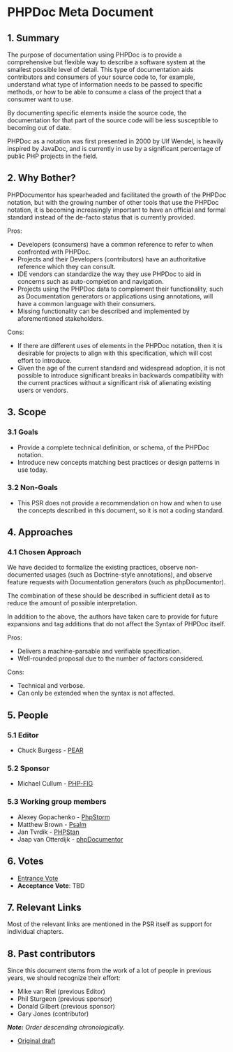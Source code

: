# PHPDoc Meta Document

## 1. Summary

The purpose of documentation using PHPDoc is to provide a comprehensive but
flexible way to describe a software system at the smallest possible level of
detail. This type of documentation aids contributors and consumers of your
source code to, for example, understand what type of information needs to be
passed to specific methods, or how to be able to consume a class of the project
that a consumer want to use.

By documenting specific elements inside the source code, the documentation for
that part of the source code will be less susceptible to becoming out of date.

PHPDoc as a notation was first presented in 2000 by Ulf Wendel, is heavily
inspired by JavaDoc, and is currently in use by a significant percentage of
public PHP projects in the field.

## 2. Why Bother?

PHPDocumentor has spearheaded and facilitated the growth of the PHPDoc notation,
but with the growing number of other tools that use the PHPDoc notation, it is
becoming increasingly important to have an official and formal standard instead
of the de-facto status that is currently provided.

Pros:

- Developers (consumers) have a common reference to refer to when confronted
  with PHPDoc.
- Projects and their Developers (contributors) have an authoritative reference
  which they can consult.
- IDE vendors can standardize the way they use PHPDoc to aid in concerns such as
  auto-completion and navigation.
- Projects using the PHPDoc data to complement their functionality, such as
  Documentation generators or applications using annotations, will have a common
  language with their consumers.
- Missing functionality can be described and implemented by aforementioned
  stakeholders.

Cons:

- If there are different uses of elements in the PHPDoc notation, then it is
  desirable for projects to align with this specification, which will cost
  effort to introduce.
- Given the age of the current standard and widespread adoption, it is not
  possible to introduce significant breaks in backwards compatibility with the
  current practices without a significant risk of alienating existing users or
  vendors.

## 3. Scope

### 3.1 Goals

- Provide a complete technical definition, or schema, of the PHPDoc notation.
- Introduce new concepts matching best practices or design patterns in use
  today.

### 3.2 Non-Goals

- This PSR does not provide a recommendation on how and when to use the concepts
  described in this document, so it is not a coding standard.

## 4. Approaches

### 4.1 Chosen Approach

We have decided to formalize the existing practices, observe non-documented
usages (such as Doctrine-style annotations), and observe feature requests with
Documentation generators (such as phpDocumentor).

The combination of these should be described in sufficient detail as to reduce
the amount of possible interpretation.

In addition to the above, the authors have taken care to provide for future
expansions and tag additions that do not affect the Syntax of PHPDoc itself.

Pros:

- Delivers a machine-parsable and verifiable specification.
- Well-rounded proposal due to the number of factors considered.

Cons:

- Technical and verbose.
- Can only be extended when the syntax is not affected.

## 5. People

### 5.1 Editor

- Chuck Burgess - [PEAR](https://pear.php.net)

### 5.2 Sponsor

- Michael Cullum - [PHP-FIG](https://www.php-fig.org/)

### 5.3 Working group members

- Alexey Gopachenko - [PhpStorm](https://www.jetbrains.com/phpstorm)
- Matthew Brown - [Psalm](https://github.com/vimeo/psalm)
- Jan Tvrdík - [PHPStan](https://github.com/phpstan/phpstan)
- Jaap van Otterdijk -
  [phpDocumentor](https://github.com/phpDocumentor/phpDocumentor2)

## 6. Votes

- [Entrance Vote](https://groups.google.com/forum/#!topic/php-fig/5Yd0XGd349Q)
- **Acceptance Vote**: TBD

## 7. Relevant Links

Most of the relevant links are mentioned in the PSR itself as support for
individual chapters.

## 8. Past contributors

Since this document stems from the work of a lot of people in previous years, we
should recognize their effort:

- Mike van Riel (previous Editor)
- Phil Sturgeon (previous sponsor)
- Donald Gilbert (previous sponsor)
- Gary Jones (contributor)

_**Note:** Order descending chronologically._

- [Original draft](https://github.com/phpDocumentor/phpDocumentor2/commit/0dbdbfa318d197279b414e5c0d1ffb142b31a528#docs/PSR.md)
